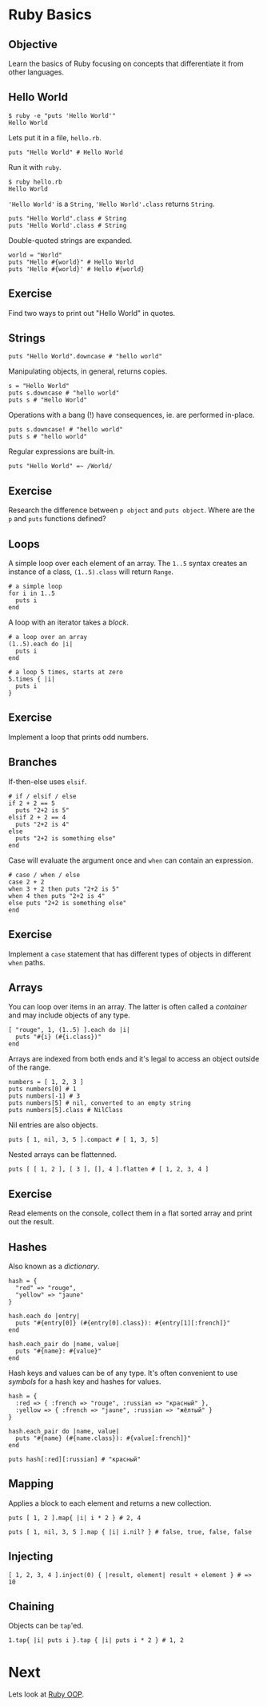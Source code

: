 Ruby Basics
===========

Objective
---------

Learn the basics of Ruby focusing on concepts that differentiate it from other languages.

Hello World
-----------

    $ ruby -e "puts 'Hello World'"
    Hello World

Lets put it in a file, `hello.rb`.

    puts "Hello World" # Hello World

Run it with `ruby`.

    $ ruby hello.rb
    Hello World

`'Hello World'` is a `String`, `'Hello World'.class` returns `String`.

    puts "Hello World".class # String
    puts 'Hello World'.class # String

Double-quoted strings are expanded.

    world = "World"
    puts "Hello #{world}" # Hello World
    puts 'Hello #{world}' # Hello #{world}

Exercise
--------

Find two ways to print out "Hello World" in quotes.

Strings
-------

    puts "Hello World".downcase # "hello world"

Manipulating objects, in general, returns copies.

    s = "Hello World"
    puts s.downcase # "hello world"
    puts s # "Hello World"

Operations with a bang (!) have consequences, ie. are performed in-place.

    puts s.downcase! # "hello world"
    puts s # "hello world"

Regular expressions are built-in.

    puts "Hello World" =~ /World/

Exercise
--------

Research the difference between `p object` and `puts object`. Where are the `p` and `puts` functions defined?

Loops
-----

A simple loop over each element of an array. The `1..5` syntax creates an instance of a class, `(1..5).class` will return `Range`.

    # a simple loop
    for i in 1..5
      puts i
    end

A loop with an iterator takes a *block*. 

    # a loop over an array
    (1..5).each do |i|
      puts i
    end

    # a loop 5 times, starts at zero
    5.times { |i|
      puts i
    }

Exercise
--------

Implement a loop that prints odd numbers.

Branches
--------

If-then-else uses `elsif`.

    # if / elsif / else
    if 2 + 2 == 5
      puts "2+2 is 5"
    elsif 2 + 2 == 4
      puts "2+2 is 4"
    else
      puts "2+2 is something else"
    end

Case will evaluate the argument once and `when` can contain an expression.

    # case / when / else
    case 2 + 2
    when 3 + 2 then puts "2+2 is 5"
    when 4 then puts "2+2 is 4"
    else puts "2+2 is something else"
    end

Exercise
--------

Implement a `case` statement that has different types of objects in different `when` paths. 

Arrays
------

You can loop over items in an array. The latter is often called a *container* and may include objects of any type.

    [ "rouge", 1, (1..5) ].each do |i|
      puts "#{i} (#{i.class})"
    end

Arrays are indexed from both ends and it's legal to access an object outside of the range.

    numbers = [ 1, 2, 3 ]
    puts numbers[0] # 1
    puts numbers[-1] # 3
    puts numbers[5] # nil, converted to an empty string
    puts numbers[5].class # NilClass

Nil entries are also objects.

    puts [ 1, nil, 3, 5 ].compact # [ 1, 3, 5]

Nested arrays can be flattenned.

    puts [ [ 1, 2 ], [ 3 ], [], 4 ].flatten # [ 1, 2, 3, 4 ]

Exercise
--------

Read elements on the console, collect them in a flat sorted array and print out the result.

Hashes
------

Also known as a *dictionary*. 

    hash = { 
      "red" => "rouge",
      "yellow" => "jaune"
    }

    hash.each do |entry|
      puts "#{entry[0]} (#{entry[0].class}): #{entry[1][:french]}"
    end

    hash.each_pair do |name, value|
      puts "#{name}: #{value}"
    end

Hash keys and values can be of any type. It's often convenient to use *symbols* for a hash key and hashes for values.

    hash = { 
      :red => { :french => "rouge", :russian => "красный" },
      :yellow => { :french => "jaune", :russian => "жёлтый" }
    }

    hash.each_pair do |name, value|
      puts "#{name} (#{name.class}): #{value[:french]}"
    end

    puts hash[:red][:russian] # "красный"

Mapping
-------

Applies a block to each element and returns a new collection.

    puts [ 1, 2 ].map{ |i| i * 2 } # 2, 4

    puts [ 1, nil, 3, 5 ].map { |i| i.nil? } # false, true, false, false

Injecting
---------

    [ 1, 2, 3, 4 ].inject(0) { |result, element| result + element } # => 10

Chaining
-------

Objects can be `tap`'ed.

    1.tap{ |i| puts i }.tap { |i| puts i * 2 } # 1, 2

Next
====

Lets look at [Ruby OOP](5-ruby-oop.md).

